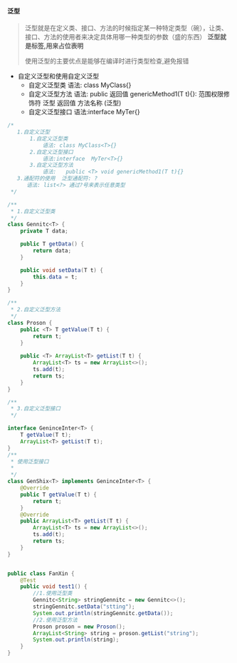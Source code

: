 





#### 泛型

>  泛型就是在定义类、接口、方法的时候指定某一种特定类型（碗），让类、接口、方法的使用者来决定具体用哪一种类型的参数（盛的东西） **泛型就是标签,用来占位表明**
>
> 使用泛型的主要优点是能够在编译时进行类型检查,避免报错

- 自定义泛型和使用自定义泛型
  - 自定义泛型类  语法: class MyClass<T>{}
  - 自定义泛型方法 语法:   public <T>  返回值  genericMethod1(T t){}: 范围权限修饰符 泛型 返回值 方法名称 (泛型)
  - 自定义泛型接口 语法:interface  MyTer<T>{}

```java
/*
   1.自定义泛型
       1.自定义泛型类
           语法: class MyClass<T>{}
       2.自定义泛型接口
           语法:interface  MyTer<T>{}
       3.自定义泛型方法
           语法:   public <T> void genericMethod1(T t){}
   3.通配符的使用  泛型通配符: ?
      语法: list<?> 通过?号来表示任意类型
 */

/**
 * 1.自定义泛型类
 */
class Gennitc<T> {
    private T data;

    public T getData() {
        return data;
    }

    public void setData(T t) {
        this.data = t;
    }
}

/**
 * 2.自定义泛型方法
 */
class Proson {
    public <T> T getValue(T t) {
        return t;
    }
    
    public <T> ArrayList<T> getList(T t) {
        ArrayList<T> ts = new ArrayList<>();
        ts.add(t);
        return ts;
    }
}

/**
 * 3.自定义泛型接口
 */

interface GeninceInter<T> {
    T getValue(T t);
    ArrayList<T> getList(T t);
}
/**
 * 使用泛型接口
 *
 */
class GenShix<T> implements GeninceInter<T> {
    @Override
    public T getValue(T t) {
        return t;
    }
    @Override
    public ArrayList<T> getList(T t) {
        ArrayList<T> ts = new ArrayList<>();
        ts.add(t);
        return ts;
    }
}


public class FanXin {
    @Test
    public void test1() {
        //1.使用泛型类
        Gennitc<String> stringGennitc = new Gennitc<>();
        stringGennitc.setData("stting");
        System.out.println(stringGennitc.getData());
        //2.使用泛型方法
        Proson proson = new Proson();
        ArrayList<String> string = proson.getList("string");
        System.out.println(string);
    }
}

```



